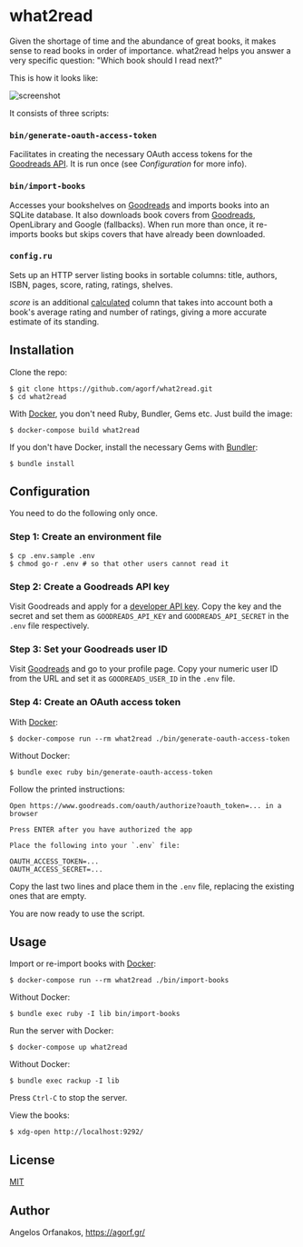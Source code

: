 # what2read

Given the shortage of time and the abundance of great books, it makes sense to
read books in order of importance. what2read helps you answer a very specific
question: "Which book should I read next?"

This is how it looks like:

![screenshot](https://raw.githubusercontent.com/agorf/what2read/master/screenshot.png)

It consists of three scripts:

### `bin/generate-oauth-access-token`

Facilitates in creating the necessary OAuth access tokens for the [Goodreads
API][API]. It is run once (see _Configuration_ for more info).

### `bin/import-books`

Accesses your bookshelves on [Goodreads][] and imports books into an SQLite
database. It also downloads book covers from [Goodreads][], OpenLibrary and
Google (fallbacks). When run more than once, it re-imports books but skips
covers that have already been downloaded.

### `config.ru`

Sets up an HTTP server listing books in sortable columns: title, authors, ISBN, pages, score, rating, ratings,
shelves.

_score_ is an additional [calculated][score] column that takes into account both
a book's average rating and number of ratings, giving a more accurate estimate
of its standing.

## Installation

Clone the repo:

    $ git clone https://github.com/agorf/what2read.git
    $ cd what2read

With [Docker][], you don't need Ruby, Bundler, Gems etc. Just build the image:

    $ docker-compose build what2read

If you don't have Docker, install the necessary Gems with [Bundler][]:

    $ bundle install

## Configuration

You need to do the following only once.

### Step 1: Create an environment file

    $ cp .env.sample .env
    $ chmod go-r .env # so that other users cannot read it

### Step 2: Create a Goodreads API key

Visit Goodreads and apply for a [developer API key][key]. Copy the key and the
secret and set them as `GOODREADS_API_KEY` and `GOODREADS_API_SECRET` in the
`.env` file respectively.

### Step 3: Set your Goodreads user ID

Visit [Goodreads][] and go to your profile page. Copy your numeric user ID from
the URL and set it as `GOODREADS_USER_ID` in the `.env` file.

### Step 4: Create an OAuth access token

With [Docker][]:

    $ docker-compose run --rm what2read ./bin/generate-oauth-access-token

Without Docker:

    $ bundle exec ruby bin/generate-oauth-access-token

Follow the printed instructions:

    Open https://www.goodreads.com/oauth/authorize?oauth_token=... in a browser

    Press ENTER after you have authorized the app

    Place the following into your `.env` file:

    OAUTH_ACCESS_TOKEN=...
    OAUTH_ACCESS_SECRET=...

Copy the last two lines and place them in the `.env` file, replacing the
existing ones that are empty.

You are now ready to use the script.

## Usage

Import or re-import books with [Docker][]:

    $ docker-compose run --rm what2read ./bin/import-books

Without Docker:

    $ bundle exec ruby -I lib bin/import-books

Run the server with Docker:

    $ docker-compose up what2read

Without Docker:

    $ bundle exec rackup -I lib

Press `Ctrl-C` to stop the server.

View the books:

    $ xdg-open http://localhost:9292/

## License

[MIT][]

## Author

Angelos Orfanakos, https://agorf.gr/

[Goodreads]: https://www.goodreads.com/
[API]: https://www.goodreads.com/api
[score]: http://stackoverflow.com/a/2134629
[key]: https://www.goodreads.com/api/keys
[MIT]: https://github.com/agorf/what2read/blob/master/LICENSE.txt
[Bundler]: http://bundler.io/
[Docker]: https://www.docker.com/
